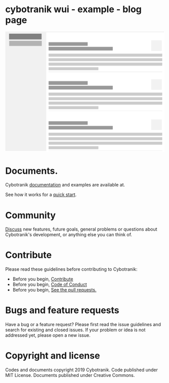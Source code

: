 # cybotranik wui - example - blog page

![Cybotranik-wui-example-blog](docs/media/shema.png)

# Documents.

Cybotranik [documentation](https://cybotranik-wui.github.io/) and examples are available at. 

See how it works for a [quick start](docs/how-do-i-start.md).

# Community

[Discuss](https://cybotranik-wui.slack.com/) new features, future goals, general problems or questions about Cybotranik's development, or anything else you can think of.

# Contribute

Please read these guidelines before contributing to Cybotranik:

- Before you begin, [Contribute](CONTRIBUTING.md)
- Before you begin, [Code of Conduct](CODE_OF_CONDUCT.md)
- Before you begin, [See the pull requests.](../../pulls)

# Bugs and feature requests

Have a bug or a feature request? Please first read the issue guidelines and search for existing and closed issues. If your problem or idea is not addressed yet, please open a new issue.

# Copyright and license

Codes and documents copyright 2019 Cybotranik. Code published under MIT License. Documents published under Creative Commons.
